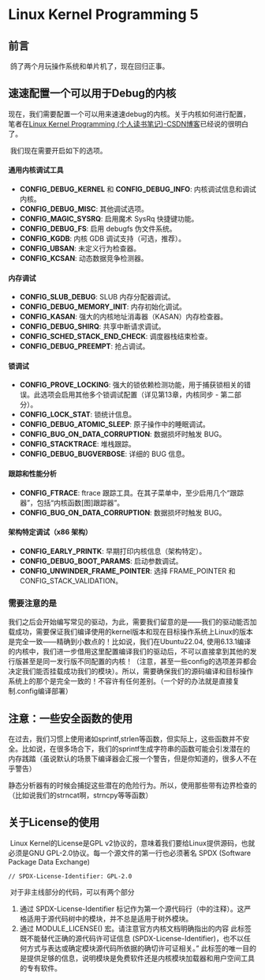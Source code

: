 # Linux Kernel Programming 5

## 前言

​	鸽了两个月玩操作系统和单片机了，现在回归正事。

## 速速配置一个可以用于Debug的内核

​	现在，我们需要配置一个可以用来速速debug的内核。关于内核如何进行配置，笔者在[Linux Kernel Programming (个人读书笔记)-CSDN博客](https://blog.csdn.net/charlie114514191/article/details/143441049)已经说的很明白了。

​	我们现在需要开启如下的选项。

#### 通用内核调试工具

- **CONFIG_DEBUG_KERNEL** 和 **CONFIG_DEBUG_INFO**: 内核调试信息和调试内核。
- **CONFIG_DEBUG_MISC**: 其他调试选项。
- **CONFIG_MAGIC_SYSRQ**: 启用魔术 SysRq 快捷键功能。
- **CONFIG_DEBUG_FS**: 启用 debugfs 伪文件系统。
- **CONFIG_KGDB**: 内核 GDB 调试支持（可选，推荐）。
- **CONFIG_UBSAN**: 未定义行为检查器。
- **CONFIG_KCSAN**: 动态数据竞争检测器。

#### 内存调试

- **CONFIG_SLUB_DEBUG**: SLUB 内存分配器调试。
- **CONFIG_DEBUG_MEMORY_INIT**: 内存初始化调试。
- **CONFIG_KASAN**: 强大的内核地址消毒器（KASAN）内存检查器。
- **CONFIG_DEBUG_SHIRQ**: 共享中断请求调试。
- **CONFIG_SCHED_STACK_END_CHECK**: 调度器栈结束检查。
- **CONFIG_DEBUG_PREEMPT**: 抢占调试。

#### 锁调试

- **CONFIG_PROVE_LOCKING**: 强大的锁依赖检测功能，用于捕获锁相关的错误。此选项会启用其他多个锁调试配置（详见第13章，内核同步 - 第二部分）。
- **CONFIG_LOCK_STAT**: 锁统计信息。
- **CONFIG_DEBUG_ATOMIC_SLEEP**: 原子操作中的睡眠调试。
- **CONFIG_BUG_ON_DATA_CORRUPTION**: 数据损坏时触发 BUG。
- **CONFIG_STACKTRACE**: 堆栈跟踪。
- **CONFIG_DEBUG_BUGVERBOSE**: 详细的 BUG 信息。

#### 跟踪和性能分析

- **CONFIG_FTRACE**: ftrace 跟踪工具。在其子菜单中，至少启用几个“跟踪器”，包括“内核函数[图]跟踪器”。
- **CONFIG_BUG_ON_DATA_CORRUPTION**: 数据损坏时触发 BUG。

#### 架构特定调试（x86 架构）

- **CONFIG_EARLY_PRINTK**: 早期打印内核信息（架构特定）。
- **CONFIG_DEBUG_BOOT_PARAMS**: 启动参数调试。
- **CONFIG_UNWINDER_FRAME_POINTER**: 选择 FRAME_POINTER 和 CONFIG_STACK_VALIDATION。

### 需要注意的是

​	我们之后会开始编写常见的驱动，为此，需要我们留意的是——我们的驱动能否加载成功，需要保证我们编译使用的kernel版本和现在目标操作系统上Linux的版本是完全一致——精确到小数点的！比如说，我们在Ubuntu22.04, 使用6.13.1编译的内核中，我们进一步借用这里配置编译我们的驱动后，不可以直接拿到其他的发行版甚至是同一发行版不同配置的内核！（注意，甚至一些config的选项差异都会决定我们能否挂载成功我们的模块）。所以，需要确保我们的源码编译和目标操作系统上的那个是完全一致的！不容许有任何差别。（一个好的办法就是直接复制.config编译部署）

## 注意：一些安全函数的使用

​	在过去，我们习惯上使用诸如sprintf,strlen等函数，但实际上，这些函数并不安全。比如说，在很多场合下，我们的sprintf生成字符串的函数可能会引发潜在的内存践踏（虽说默认的场景下编译器会汇报一个警告，但是你知道的，很多人不在乎警告）

​	静态分析器有的时候会捕捉这些潜在的危险行为。所以，使用那些带有边界检查的（比如说我们的strncat啊，strncpy等等函数）

## 关于License的使用

​	Linux Kernel的License是GPL v2协议的，意味着我们要给Linux提供源码，也就必须是GNU GPL-2.0协议。每一个源文件的第一行也必须著名 SPDX (Software Package Data Exchange)

```
// SPDX-License-Identifier: GPL-2.0 
```

​	对于非主线部分的代码，可以有两个部分

1. 通过 SPDX-License-Identifier 标记作为第一个源代码行（中的注释）。这严格适用于源代码树中的模块，并不总是适用于树外模块。
2. 通过 MODULE_LICENSE() 宏。请注意官方内核文档明确指出的内容 此标签既不能替代正确的源代码许可证信息 (SPDX-License-Identifier)，也不以任何方式与表达或确定模块源代码所依据的确切许可证相关。” 此标签的唯一目的是提供足够的信息，说明模块是免费软件还是内核模块加载器和用户空间工具的专有软件。